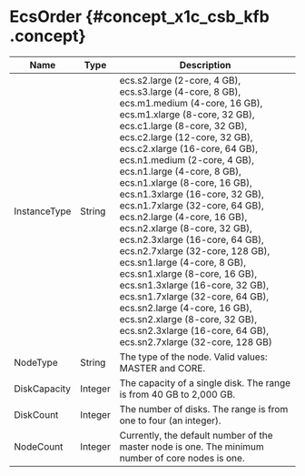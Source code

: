 # EcsOrder {#concept_x1c_csb_kfb .concept}

|Name|Type|Description|
|----|----|-----------|
|InstanceType|String|ecs.s2.large \(2-core, 4 GB\), ecs.s3.large \(4-core, 8 GB\), ecs.m1.medium \(4-core, 16 GB\), ecs.m1.xlarge \(8-core, 32 GB\), ecs.c1.large \(8-core, 32 GB\), ecs.c2.large \(12-core, 32 GB\), ecs.c2.xlarge \(16-core, 64 GB\), ecs.n1.medium \(2-core, 4 GB\), ecs.n1.large \(4-core, 8 GB\), ecs.n1.xlarge \(8-core, 16 GB\), ecs.n1.3xlarge \(16-core, 32 GB\), ecs.n1.7xlarge \(32-core, 64 GB\), ecs.n2.large \(4-core, 16 GB\), ecs.n2.xlarge \(8-core, 32 GB\), ecs.n2.3xlarge \(16-core, 64 GB\), ecs.n2.7xlarge \(32-core, 128 GB\), ecs.sn1.large \(4-core, 8 GB\), ecs.sn1.xlarge \(8-core, 16 GB\), ecs.sn1.3xlarge \(16-core, 32 GB\), ecs.sn1.7xlarge \(32-core, 64 GB\), ecs.sn2.large \(4-core, 16 GB\), ecs.sn2.xlarge \(8-core, 32 GB\), ecs.sn2.3xlarge \(16-core, 64 GB\), ecs.sn2.7xlarge \(32-core, 128 GB\)|
|NodeType|String|The type of the node. Valid values: MASTER and CORE.|
|DiskCapacity|Integer|The capacity of a single disk. The range is from 40 GB to 2,000 GB.|
|DiskCount|Integer|The number of disks. The range is from one to four \(an integer\).|
|NodeCount|Integer|Currently, the default number of the master node is one. The minimum number of core nodes is one.|

